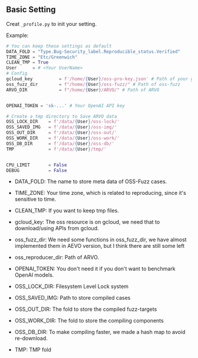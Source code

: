 
## Basic Setting

Creat `_profile.py` to init your setting. 

Example:

```python
# You can keep these settings as default
DATA_FOLD = "Type.Bug-Security_label.Reproducible_status.Verified"
TIME_ZONE = "Etc/Greenwich"
CLEAN_TMP = True
User      = # <Your UserName>
# Config
gcloud_key          = f'/home/{User}/oss-pro-key.json' # Path of your gcloud key
oss_fuzz_dir        = f"/home/{User}/oss-fuzz/" # Path of oss-fuzz
ARVO_DIR            = f"/home/{User}/ARVO/" # Path of ARVO


OPENAI_TOKEN = 'sk-...' # Your OpenAI API key

# Create a tmp directory to Save ARVO data
OSS_LOCK_DIR    = f'/data/{User}/oss-lock/'
OSS_SAVED_IMG   = f'/data/{User}/oss-img/'
OSS_OUT_DIR     = f'/data/{User}/oss-out/'
OSS_WORK_DIR    = f'/data/{User}/oss-work/'
OSS_DB_DIR      = f'/data/{User}/oss-db/'
TMP             = f'/data/{User}/tmp/'


CPU_LIMIT       = False
DEBUG           = False


```
- DATA_FOLD: The name to store meta data of OSS-Fuzz cases.
- TIME_ZONE: Your time zone, which is related to reproducing, since it's sensitive to time.
- CLEAN_TMP: If you want to keep tmp files.
- gcloud_key: The oss resource is on gcloud, we need that to download/using APIs from gcloud. 
- oss_fuzz_dir: We need some functions in oss_fuzz_dir, we have almost implemented them in AEVO version, but I think there are still some left
- oss_reproducer_dir: Path of ARVO.

- OPENAI_TOKEN: You don't need it if you don't want to benchmark OpenAI models.
- OSS_LOCK_DIR: Filesystem Level Lock system
- OSS_SAVED_IMG: Path to store compiled cases
- OSS_OUT_DIR: The fold to store the compiled fuzz-targets
- OSS_WORK_DIR:  The fold to store the compiling components
- OSS_DB_DIR: To make compiling faster, we made a hash map to avoid re-download.
- TMP: TMP fold
